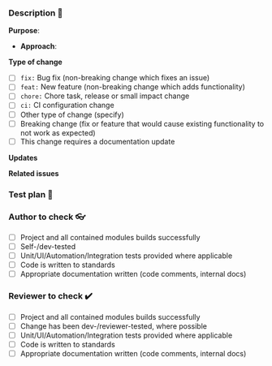 ### Description :memo:

**Purpose**: 

<!-- What issue does this PR address or what feature does it implement? -->

- **Approach**: 

<!-- How does this PR tackle the problem? -->

**Type of change**

<!-- Select all that are relevant -->

- [ ] `fix:` Bug fix (non-breaking change which fixes an issue)
- [ ] `feat:` New feature (non-breaking change which adds functionality)
- [ ] `chore:` Chore task, release or small impact change
- [ ] `ci:` CI configuration change
- [ ] Other type of change (specify)
- [ ] Breaking change (fix or feature that would cause existing functionality to not work as expected)
- [ ] This change requires a documentation update

**Updates**

<!-- List of updates -->

**Related issues**

<!-- Issue numbers or links -->

### Test plan :test_tube:

<!-- Provide guidance for how to QA your proposed changes. This is not only for a test but also useful for a reviewer. -->

### Author to check :eyeglasses:

- [ ] Project and all contained modules builds successfully
- [ ] Self-/dev-tested 
- [ ] Unit/UI/Automation/Integration tests provided where applicable
- [ ] Code is written to standards
- [ ] Appropriate documentation written (code comments, internal docs)

### Reviewer to check :heavy_check_mark:

- [ ] Project and all contained modules builds successfully
- [ ] Change has been dev-/reviewer-tested, where possible
- [ ] Unit/UI/Automation/Integration tests provided where applicable
- [ ] Code is written to standards
- [ ] Appropriate documentation written (code comments, internal docs)